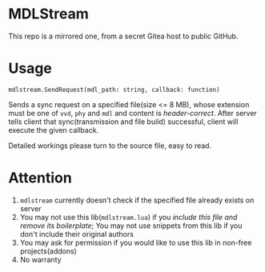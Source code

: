 # MDLStream

This repo is a mirrored one, from a secret Gitea host to public GitHub.

# Usage

`mdlstream.SendRequest(mdl_path: string, callback: function)`

Sends a sync request on a specified file(size <= 8 MB), whose extension must be one of `vvd`, `phy` and `mdl` and content is *header-correct*.
After server tells client that sync(transmission and file build) successful, client will execute the given callback.

Detailed workings please turn to the source file, easy to read.

# Attention

1. `mdlstream` currently doesn't check if the specified file already exists on server
2. You may not use this lib(`mdlstream.lua`) if you *include this file and remove its boilerplate*; You may not use snippets from this lib
if you don't include their original authors
3. You may ask for permission if you would like to use this lib in non-free projects(addons)
4. No warranty
